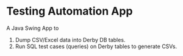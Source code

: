 # Testing Automation App

A Java Swing App to <br />
1. Dump CSV/Excel data into Derby DB tables. <br />
2. Run SQL test cases (queries) on Derby tables to generate CSVs. <br />
